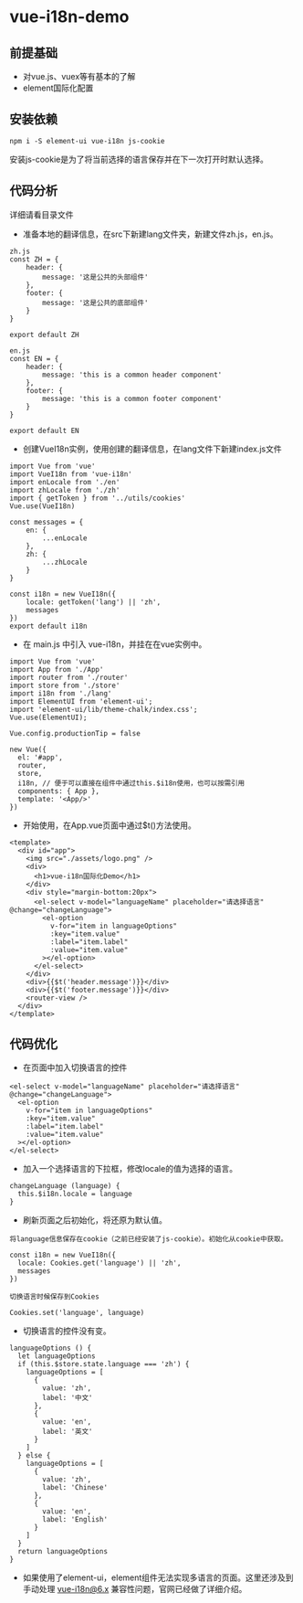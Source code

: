 # vue-i18n-demo

## 前提基础
* 对vue.js、vuex等有基本的了解
* element国际化配置

## 安装依赖
```
npm i -S element-ui vue-i18n js-cookie
```
安装js-cookie是为了将当前选择的语言保存并在下一次打开时默认选择。

## 代码分析

详细请看目录文件

* 准备本地的翻译信息，在src下新建lang文件夹，新建文件zh.js，en.js。 
```
zh.js
const ZH = {
    header: {
        message: '这是公共的头部组件'
    },
    footer: {
        message: '这是公共的底部组件'
    }
}

export default ZH

en.js
const EN = {
    header: {
        message: 'this is a common header component'
    },
    footer: {
        message: 'this is a common footer component'
    }
}

export default EN
```
* 创建VueI18n实例，使用创建的翻译信息，在lang文件下新建index.js文件
```
import Vue from 'vue'
import VueI18n from 'vue-i18n'
import enLocale from './en'
import zhLocale from './zh'
import { getToken } from '../utils/cookies'
Vue.use(VueI18n)

const messages = {
    en: {
        ...enLocale
    },
    zh: {
        ...zhLocale
    }
}

const i18n = new VueI18n({
    locale: getToken('lang') || 'zh',
    messages
})
export default i18n
```
* 在 main.js 中引入 vue-i18n，并挂在在vue实例中。
```
import Vue from 'vue'
import App from './App'
import router from './router'
import store from './store'
import i18n from './lang'
import ElementUI from 'element-ui';
import 'element-ui/lib/theme-chalk/index.css';
Vue.use(ElementUI);

Vue.config.productionTip = false

new Vue({
  el: '#app',
  router,
  store,
  i18n, // 便于可以直接在组件中通过this.$i18n使用，也可以按需引用
  components: { App },
  template: '<App/>'
})
```
* 开始使用，在App.vue页面中通过$t()方法使用。
```
<template>
  <div id="app">
    <img src="./assets/logo.png" />
    <div>
      <h1>vue-i18n国际化Demo</h1>
    </div>
    <div style="margin-bottom:20px">
      <el-select v-model="languageName" placeholder="请选择语言" @change="changeLanguage">
        <el-option
          v-for="item in languageOptions"
          :key="item.value"
          :label="item.label"
          :value="item.value"
        ></el-option>
      </el-select>
    </div>
    <div>{{$t('header.message')}}</div>
    <div>{{$t('footer.message')}}</div>
    <router-view />
  </div>
</template>
```
## 代码优化
* 在页面中加入切换语言的控件
```
<el-select v-model="languageName" placeholder="请选择语言" @change="changeLanguage">
  <el-option
    v-for="item in languageOptions"
    :key="item.value"
    :label="item.label"
    :value="item.value"
  ></el-option>
</el-select>
```
* 加入一个选择语言的下拉框，修改locale的值为选择的语言。
```
changeLanguage (language) {
  this.$i18n.locale = language
}
```
* 刷新页面之后初始化，将还原为默认值。
```
将language信息保存在cookie（之前已经安装了js-cookie）。初始化从cookie中获取。

const i18n = new VueI18n({
  locale: Cookies.get('language') || 'zh', 
  messages
})

切换语言时候保存到Cookies

Cookies.set('language', language)
```
* 切换语言的控件没有变。
```
languageOptions () {
  let languageOptions
  if (this.$store.state.language === 'zh') {
    languageOptions = [
      {
        value: 'zh',
        label: '中文'
      },
      {
        value: 'en',
        label: '英文'
      }
    ]
  } else {
    languageOptions = [
      {
        value: 'zh',
        label: 'Chinese'
      },
      {
        value: 'en',
        label: 'English'
      }
    ]
  }
  return languageOptions
}
```
* 如果使用了element-ui，element组件无法实现多语言的页面。这里还涉及到手动处理 vue-i18n@6.x 兼容性问题，官网已经做了详细介绍。
